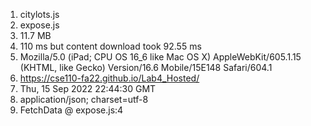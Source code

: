 1.  citylots.js
2.  expose.js
3. 11.7 MB
4. 110 ms but content download took 92.55 ms
5. Mozilla/5.0 (iPad; CPU OS 16_6 like Mac OS X) AppleWebKit/605.1.15 (KHTML, like Gecko) Version/16.6 Mobile/15E148 Safari/604.1
6. https://cse110-fa22.github.io/Lab4_Hosted/
7. Thu, 15 Sep 2022 22:44:30 GMT
8. application/json; charset=utf-8
9. FetchData @ expose.js:4

